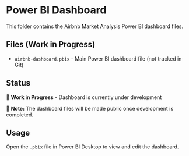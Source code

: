 # Power BI Dashboard

This folder contains the Airbnb Market Analysis Power BI dashboard files.

## Files (Work in Progress)
- `airbnb-dashboard.pbix` - Main Power BI dashboard file (not tracked in Git)

## Status
🚧 **Work in Progress** - Dashboard is currently under development

📢 **Note:** The dashboard files will be made public once development is completed.

## Usage
Open the `.pbix` file in Power BI Desktop to view and edit the dashboard.

